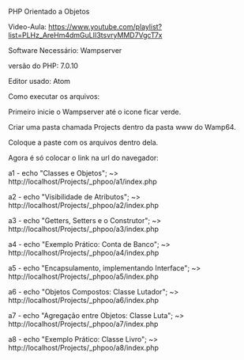 PHP Orientado a Objetos

Video-Aula: https://www.youtube.com/playlist?list=PLHz_AreHm4dmGuLII3tsvryMMD7VgcT7x

Software Necessário: Wampserver

versão do PHP: 7.0.10

Editor usado: Atom

Como executar os arquivos:

Primeiro inicie o Wampserver até o icone ficar verde.

Criar uma pasta chamada Projects dentro da pasta www do Wamp64.

Coloque a paste com os arquivos dentro dela.

Agora é só colocar o link na url do navegador:

a1 - echo "Classes e Objetos"; ~> http://localhost/Projects/_phpoo/a1/index.php

a2 - echo "Visibilidade de Atributos"; ~> http://localhost/Projects/_phpoo/a2/index.php

a3 - echo "Getters, Setters e o Construtor"; ~> http://localhost/Projects/_phpoo/a3/index.php

a4 - echo "Exemplo Prático: Conta de Banco"; ~> http://localhost/Projects/_phpoo/a4/index.php

a5 - echo "Encapsulamento, implementando Interface"; ~> http://localhost/Projects/_phpoo/a5/index.php

a6 - echo "Objetos Compostos: Classe Lutador"; ~> http://localhost/Projects/_phpoo/a6/index.php

a7 - echo "Agregação entre Objetos: Classe Luta"; ~> http://localhost/Projects/_phpoo/a7/index.php

a8 - echo "Exemplo Prático: Classe Livro"; ~> http://localhost/Projects/_phpoo/a8/index.php
